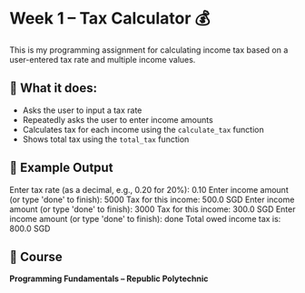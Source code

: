 # Week 1 – Tax Calculator 💰

This is my programming assignment for calculating income tax based on a user-entered tax rate and multiple income values.

## 📌 What it does:
- Asks the user to input a tax rate
- Repeatedly asks the user to enter income amounts
- Calculates tax for each income using the `calculate_tax` function
- Shows total tax using the `total_tax` function

## 🧪 Example Output

Enter tax rate (as a decimal, e.g., 0.20 for 20%): 0.10
Enter income amount (or type 'done' to finish): 5000
Tax for this income: 500.0 SGD
Enter income amount (or type 'done' to finish): 3000
Tax for this income: 300.0 SGD
Enter income amount (or type 'done' to finish): done
Total owed income tax is: 800.0 SGD

## 🏫 Course
**Programming Fundamentals – Republic Polytechnic**

